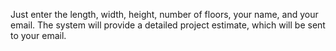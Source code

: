 Just enter the length, width, height, number of floors, your name, and your email. The system will provide a detailed project estimate, which will be sent to your email.
